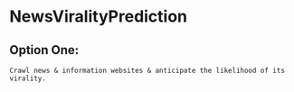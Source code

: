 # NewsViralityPrediction
## Option One:
    Crawl news & information websites & anticipate the likelihood of its virality.

